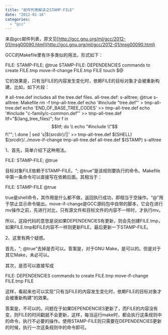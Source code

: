 ```yaml
---
title: "邮件列表解读之STAMP-FILE"
date: "2012-01-16"
categories: 
  - "gcc"
---
```


来自gcc邮件列表，原文见[http://gcc.gnu.org/ml/gcc/2012-01/msg00090.html](http://gcc.gnu.org/ml/gcc/2012-01/msg00090.html)

GCC的Makefile里有许多类似的用法，形式如下：

FILE: STAMP-FILE; @true
STAMP-FILE: DEPENDENCIES
       commands to create FILE.tmp
       move-if-change FILE.tmp FILE
       touch $@

它的效果是，只有当FILE的内容发生变化时，依赖FILE的目标对象才会被重新构建。比如，如下片段：

\# all-tree.def includes all the tree.def files.
all-tree.def: s-alltree; @true
s-alltree: Makefile
        rm -f tmp-all-tree.def
        echo '#include "tree.def"' > tmp-all-tree.def
        echo 'END\_OF\_BASE\_TREE\_CODES' >> tmp-all-tree.def
        echo '#include "c-family/c-common.def"' >> tmp-all-tree.def
        ltf="$(lang\_tree\_files)"; for f in $$ltf; do \\
          echo "#include \\"$$f\\""; \\
        done | sed 's|$(srcdir)/||' >> tmp-all-tree.def
        $(SHELL) $(srcdir)/../move-if-change tmp-all-tree.def all-tree.def
        $(STAMP) s-alltree

1、首先，简单介绍下这种用法。

FILE: STAMP-FILE; @true

目标对象FILE依赖于STAMP-FILE。“; @true”是该规则要执行的命令。Makefile中第一条命令可以直接写在依赖后面。其相当于：

FILE: STAMP-FILE
        @true

true是shell命令，其作用是什么都不做，返回执行成功，即相当于空操作。“@”用于禁止显示命令输出。move-if-change是GCC源码包中自带的脚本，它会在进行mv操作之前，先进行对比，只有源文件和目标文件的内容不一样时，才执行mv。

所以，这段代码的意思是说如果DEPENDENCIES有更新，则会先创建FILE.tmp，如果FILE.tmp和FILE内容不一样则更新FILE，最后更新一下STAMP-FILE。

2、这里有两个疑惑。

首先，“; @true”去掉是否可以。答案是，对于GNU Make，是可以的。但是对于其它Make，未必可以。

其次，是否可以直接写成

FILE: DEPENDENCIES
       commands to create FILE.tmp
       move-if-change FILE.tmp FILE

这样，看起来也可以实现“只有当FILE的内容发生变化时，依赖FILE的目标对象才会被重新构建”的效果。

答案是，不可以的。问题在于如果DEPENDENCIES更新了，而FILE的内容没有变，则FILE的时间戳就不会更新，这样，每当运行make时，都会执行这条规则中的命令，执行不必要的操作。使用STAMP-FILE则只需要在DEPENDENCIES更新的时候，执行一次这条规则中的命令即可。
